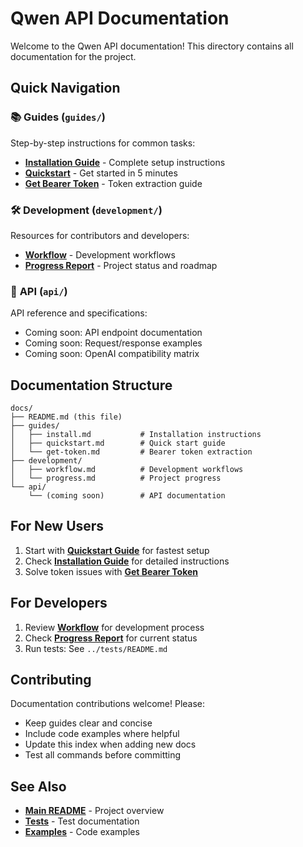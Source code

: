 # Qwen API Documentation

Welcome to the Qwen API documentation! This directory contains all documentation for the project.

## Quick Navigation

### 📚 **Guides** (`guides/`)
Step-by-step instructions for common tasks:
- **[Installation Guide](guides/install.md)** - Complete setup instructions
- **[Quickstart](guides/quickstart.md)** - Get started in 5 minutes
- **[Get Bearer Token](guides/get-token.md)** - Token extraction guide

### 🛠️ **Development** (`development/`)
Resources for contributors and developers:
- **[Workflow](development/workflow.md)** - Development workflows
- **[Progress Report](development/progress.md)** - Project status and roadmap

### 🔌 **API** (`api/`)
API reference and specifications:
- Coming soon: API endpoint documentation
- Coming soon: Request/response examples
- Coming soon: OpenAI compatibility matrix

## Documentation Structure

```
docs/
├── README.md (this file)
├── guides/
│   ├── install.md           # Installation instructions
│   ├── quickstart.md        # Quick start guide
│   └── get-token.md         # Bearer token extraction
├── development/
│   ├── workflow.md          # Development workflows
│   └── progress.md          # Project progress
└── api/
    └── (coming soon)        # API documentation
```

## For New Users

1. Start with **[Quickstart Guide](guides/quickstart.md)** for fastest setup
2. Check **[Installation Guide](guides/install.md)** for detailed instructions
3. Solve token issues with **[Get Bearer Token](guides/get-token.md)**

## For Developers

1. Review **[Workflow](development/workflow.md)** for development process
2. Check **[Progress Report](development/progress.md)** for current status
3. Run tests: See `../tests/README.md`

## Contributing

Documentation contributions welcome! Please:
- Keep guides clear and concise
- Include code examples where helpful
- Update this index when adding new docs
- Test all commands before committing

## See Also

- **[Main README](../README.md)** - Project overview
- **[Tests](../tests/README.md)** - Test documentation
- **[Examples](../examples/)** - Code examples

